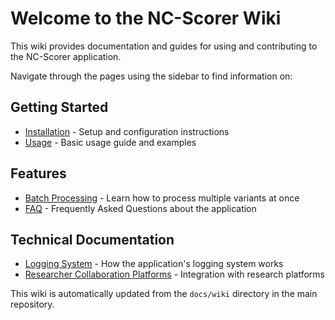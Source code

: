 # Welcome to the NC-Scorer Wiki

This wiki provides documentation and guides for using and contributing to the NC-Scorer application.

Navigate through the pages using the sidebar to find information on:

## Getting Started

* [Installation](Installation) - Setup and configuration instructions
* [Usage](Usage) - Basic usage guide and examples

## Features

* [Batch Processing](Usage#batch-processing) - Learn how to process multiple variants at once
* [FAQ](faq) - Frequently Asked Questions about the application

## Technical Documentation

* [Logging System](logging-system) - How the application's logging system works
* [Researcher Collaboration Platforms](Collaboration-Platforms) - Integration with research platforms

This wiki is automatically updated from the `docs/wiki` directory in the main repository.
